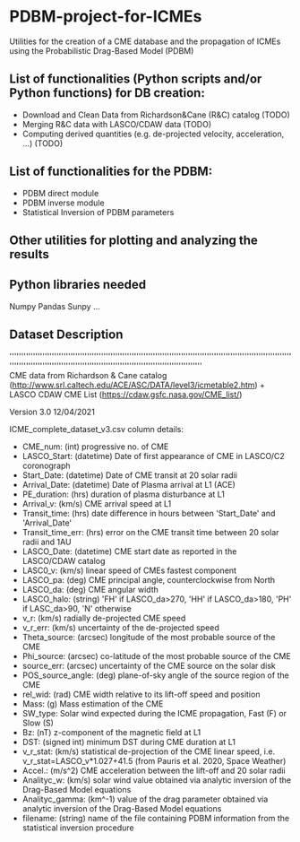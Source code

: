 # PDBM-project-for-ICMEs
Utilities for the creation of a CME database and the propagation of ICMEs using the Probabilistic Drag-Based Model (PDBM)

## List of functionalities (Python scripts and/or Python functions) for DB creation:
- Download and Clean Data from Richardson&Cane (R&C) catalog (TODO)
- Merging R&C data with LASCO/CDAW data (TODO)
- Computing derived quantities (e.g. de-projected velocity, acceleration, ...) (TODO)

## List of functionalities for the PDBM:
- PDBM direct module
- PDBM inverse module
- Statistical Inversion of PDBM parameters

## Other utilities for plotting and analyzing the results


## Python libraries needed
Numpy
Pandas
Sunpy
...

## Dataset Description
''''''''''''''''''''''''''''''''''''''''''''''''''''''''''''''''''''''''''''''''''''''''''''''''''''''''''''''''''''''''''''''''''''''''''''''''''''''''''''''''''''''''''''''''''''''''''''''''''''''''''<br/>
CME data from Richardson & Cane catalog (http://www.srl.caltech.edu/ACE/ASC/DATA/level3/icmetable2.htm) + LASCO CDAW CME List (https://cdaw.gsfc.nasa.gov/CME_list/)

Version 3.0 12/04/2021

ICME_complete_dataset_v3.csv column details:

- CME_num: (int) progressive no. of CME
- LASCO_Start: (datetime) Date of first appearance of CME in LASCO/C2 coronograph 
- Start_Date: (datetime) Date of CME transit at 20 solar radii
- Arrival_Date: (datetime) Date of Plasma arrival at L1 (ACE)
- PE_duration: (hrs) duration of plasma disturbance at L1
- Arrival_v: (km/s) CME arrival speed at L1
- Transit_time: (hrs) date difference in hours between 'Start_Date' and 'Arrival_Date'
- Transit_time_err: (hrs) error on the CME transit time between 20 solar radii and 1AU
- LASCO_Date: (datetime) CME start date as reported in the LASCO/CDAW catalog
- LASC0_v: (km/s) linear speed of CMEs fastest component
- LASCO_pa: (deg) CME principal angle, counterclockwise from North
- LASCO_da: (deg) CME angular width
- LASCO_halo: (string) 'FH' if LASCO_da>270, 'HH' if LASCO_da>180, 'PH' if LASC_da>90, 'N' otherwise
- v_r: (km/s) radially de-projected CME speed
- v_r_err: (km/s) uncertainty of the de-projected speed
- Theta_source: (arcsec) longitude of the most probable source of the CME
- Phi_source: (arcsec) co-latitude of the most probable source of the CME
- source_err: (arcsec) uncertainty of the CME source on the solar disk
- POS_source_angle: (deg) plane-of-sky angle of the source region of the CME
- rel_wid: (rad) CME width relative to its lift-off speed and position
- Mass: (g) Mass estimation of the CME
- SW_type: Solar wind expected during the ICME propagation, Fast (F) or Slow (S)
- Bz: (nT) z-component of the magnetic field at L1
- DST: (signed int) minimum DST during CME duration at L1
- v_r_stat: (km/s) statistical de-projection of the CME linear speed, i.e. v_r_stat=LASCO_v*1.027+41.5 (from Pauris et al. 2020, Space Weather)
- Accel.: (m/s^2) CME acceleration between the lift-off and 20 solar radii
- Analityc_w: (km/s) solar wind value obtained via analytic inversion of the Drag-Based Model equations
- Analityc_gamma: (km^-1) value of the drag parameter obtained via analytic inversion of the Drag-Based Model equations
- filename: (string) name of the file containing PDBM information from the statistical inversion procedure

